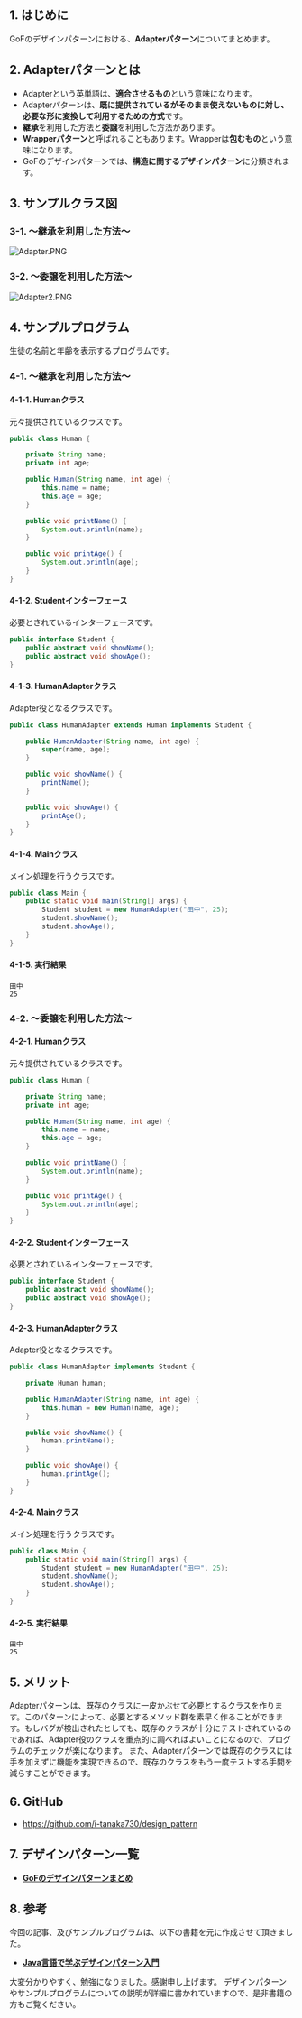 ## 1. はじめに

GoFのデザインパターンにおける、**Adapterパターン**についてまとめます。

## 2. Adapterパターンとは
- Adapterという英単語は、**適合させるもの**という意味になります。
- Adapterパターンは、**既に提供されているがそのまま使えないものに対し、必要な形に変換して利用するための方式**です。
- **継承**を利用した方法と**委譲**を利用した方法があります。
- **Wrapperパターン**と呼ばれることもあります。Wrapperは**包むもの**という意味になります。
- GoFのデザインパターンでは、**構造に関するデザインパターン**に分類されます。

## 3. サンプルクラス図
### 3-1. ～継承を利用した方法～
![Adapter.PNG](https://qiita-image-store.s3.amazonaws.com/0/247638/e962c054-9cf0-7dff-3df6-af40ff93cd6a.png)

### 3-2. ～委譲を利用した方法～
![Adapter2.PNG](https://qiita-image-store.s3.amazonaws.com/0/247638/52735eb8-0893-6221-ac56-929cef6b6601.png)

## 4. サンプルプログラム
生徒の名前と年齢を表示するプログラムです。

### 4-1. ～継承を利用した方法～
#### 4-1-1. Humanクラス
元々提供されているクラスです。

```java:Human.java
public class Human {

	private String name;
	private int age;

	public Human(String name, int age) {
		this.name = name;
		this.age = age;
	}

	public void printName() {
		System.out.println(name);
	}

	public void printAge() {
		System.out.println(age);
	}
}
```

#### 4-1-2. Studentインターフェース
必要とされているインターフェースです。

```java:Student.java
public interface Student {
	public abstract void showName();
	public abstract void showAge();
}
```

#### 4-1-3. HumanAdapterクラス
Adapter役となるクラスです。

```java:HumanAdapter.java
public class HumanAdapter extends Human implements Student {

	public HumanAdapter(String name, int age) {
		super(name, age);
	}

	public void showName() {
		printName();
	}

	public void showAge() {
		printAge();
	}
}
```

#### 4-1-4. Mainクラス
メイン処理を行うクラスです。

```java:Main.java
public class Main {
	public static void main(String[] args) {
		Student student = new HumanAdapter("田中", 25);
		student.showName();
		student.showAge();
	}
}
```

#### 4-1-5. 実行結果
```
田中
25
```
### 4-2. ～委譲を利用した方法～
#### 4-2-1. Humanクラス
元々提供されているクラスです。

```java:Human.java
public class Human {

	private String name;
	private int age;

	public Human(String name, int age) {
        this.name = name;
        this.age = age;
	}

	public void printName() {
        System.out.println(name);
    }

	public void printAge() {
        System.out.println(age);
    }
}
```

#### 4-2-2. Studentインターフェース
必要とされているインターフェースです。

```java:Student.java
public interface Student {
    public abstract void showName();
    public abstract void showAge();
}
```

#### 4-2-3. HumanAdapterクラス
Adapter役となるクラスです。

```java:HumanAdapter.java
public class HumanAdapter implements Student {

	private Human human;

	public HumanAdapter(String name, int age) {
		this.human = new Human(name, age);
    }

	public void showName() {
		human.printName();
    }

	public void showAge() {
		human.printAge();
    }
}
```

#### 4-2-4. Mainクラス
メイン処理を行うクラスです。

```java:Main.java
public class Main {
    public static void main(String[] args) {
    	Student student = new HumanAdapter("田中", 25);
    	student.showName();
    	student.showAge();
    }
}
```

#### 4-2-5. 実行結果
```
田中
25
```

## 5. メリット
Adapterパターンは、既存のクラスに一皮かぶせて必要とするクラスを作ります。このパターンによって、必要とするメソッド群を素早く作ることができます。もしバグが検出されたとしても、既存のクラスが十分にテストされているのであれば、Adapter役のクラスを重点的に調べればよいことになるので、プログラムのチェックが楽になります。
また、Adapterパターンでは既存のクラスには手を加えずに機能を実現できるので、既存のクラスをもう一度テストする手間を減らすことができます。

## 6. GitHub
- https://github.com/i-tanaka730/design_pattern

## 7. デザインパターン一覧
- [**GoFのデザインパターンまとめ**](https://qiita.com/i-tanaka730/items/c63c6c22abd1477e0ba0)

## 8. 参考
今回の記事、及びサンプルプログラムは、以下の書籍を元に作成させて頂きました。

- [**Java言語で学ぶデザインパターン入門**](
https://www.amazon.co.jp/%E5%A2%97%E8%A3%9C%E6%94%B9%E8%A8%82%E7%89%88Java%E8%A8%80%E8%AA%9E%E3%81%A7%E5%AD%A6%E3%81%B6%E3%83%87%E3%82%B6%E3%82%A4%E3%83%B3%E3%83%91%E3%82%BF%E3%83%BC%E3%83%B3%E5%85%A5%E9%96%80-%E7%B5%90%E5%9F%8E-%E6%B5%A9/dp/4797327030/ref=sr_1_1?ie=UTF8&qid=1549628781)

大変分かりやすく、勉強になりました。感謝申し上げます。
デザインパターンやサンプルプログラムについての説明が詳細に書かれていますので、是非書籍の方もご覧ください。
